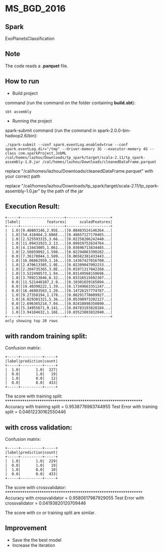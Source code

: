 # MS_BGD_2016
Spark
--------------

ExoPlanetsClassification

Note
--------------
The code reads a **.parquet** file.   

How to run
--------------

* Build project 

command (run the command on the folder containing **build.sbt**):

    sbt assembly


* Running the project

spark-submit command (run the command in spark-2.0.0-bin-hadoop2.6/bin):
 

    ./spark-submit --conf spark.eventLog.enabled=true --conf spark.eventLog.dir="/tmp" --driver-memory 3G --executor-memory 4G --class com.sparkProject.JobML /cal/homes/lazhou/Downloads/tp_spark/target/scala-2.11/tp_spark-assembly-1.0.jar /cal/homes/lazhou/Downloads/cleanedDataFrame.parquet

replace "/cal/homes/lazhou/Downloads/cleanedDataFrame.parquet" with your correct path

replace "/cal/homes/lazhou/Downloads/tp_spark/target/scala-2.11/tp_spark-assembly-1.0.jar" by the path of the jar

Execution Result:
--------------

    +-----+--------------------+--------------------+
    |label|            features|      scaledFeatures|
    +-----+--------------------+--------------------+
    |  1.0|[9.48803146,2.95E...|[0.08483524146264...|
    |  1.0|[54.418464,2.686E...|[0.48657127170465...|
    |  1.0|[2.525593315,3.66...|[0.02258206242440...|
    |  1.0|[11.09431923,2.13...|[0.09919752634764...|
    |  1.0|[4.13443005,1.061...|[0.03696713834485...|
    |  1.0|[2.56659092,1.598...|[0.02294863390282...|
    |  0.0|[7.36178044,1.589...|[0.06582381433443...|
    |  1.0|[16.06862959,1.16...|[0.14367427816700...|
    |  1.0|[2.470613385,1.9E...|[0.02209047092233...|
    |  1.0|[2.204735365,3.8E...|[0.01971317842268...|
    |  1.0|[3.522498573,1.94...|[0.03149568150696...|
    |  1.0|[3.709213846,6.32...|[0.03316515692307...|
    |  0.0|[11.521446107,2.0...|[0.10301659165094...|
    |  0.0|[19.40398222,1.39...|[0.17349663351247...|
    |  0.0|[16.46983563,1.20...|[0.14726157774787...|
    |  1.0|[9.27358194,1.178...|[0.08291778609927...|
    |  1.0|[6.029301321,5.36...|[0.05390973202127...|
    |  0.0|[2.696365214,7.04...|[0.02410898350890...|
    |  1.0|[5.34955671,9.141...|[0.04783193828184...|
    |  1.0|[3.94104632,1.16E...|[0.03523803832040...|
    +-----+--------------------+--------------------+
    only showing top 20 rows
    
    
    
 
with random training split:
--------------

Confusion matrix:
    
    +-----+----------+-----+
    |label|prediction|count|
    +-----+----------+-----+
    |  1.0|       1.0|  227|
    |  0.0|       1.0|   19|
    |  1.0|       0.0|   12|
    |  0.0|       0.0|  433|
    +-----+----------+-----+

The score with training split: ****************************************************************
Accuracy with training split = 0.9538776983744955
Test Error with training split = 0.04612230162550446

 

with cross validation:
--------------

 Confusion matrix: 
 
    +-----+----------+-----+
    |label|prediction|count|
    +-----+----------+-----+
    |  1.0|       1.0|  229|
    |  0.0|       1.0|   19|
    |  1.0|       0.0|   10|
    |  0.0|       0.0|  433|
    +-----+----------+-----+


 
The score with crossvalidator: ****************************************************************
Accuracy with crossvalidator = 0.9580617987929055
Test Error with crossvalidator = 0.04193820120709446

The score with cv or training split are similar.

Improvement
--------------
  
 - Save the the best model
 - Increase the iteration
    
    

